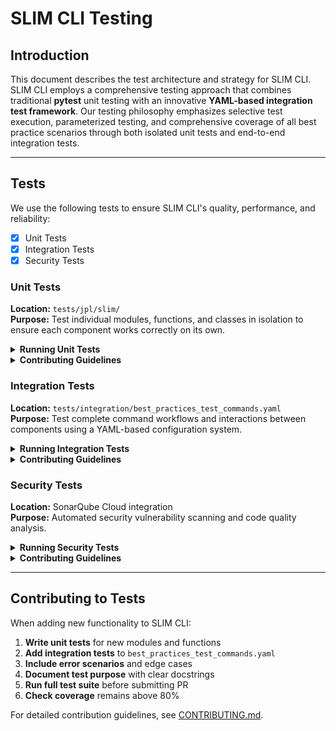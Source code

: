 # SLIM CLI Testing

## Introduction
This document describes the test architecture and strategy for SLIM CLI. SLIM CLI employs a comprehensive testing approach that combines traditional **pytest** unit testing with an innovative **YAML-based integration test framework**. Our testing philosophy emphasizes selective test execution, parameterized testing, and comprehensive coverage of all best practice scenarios through both isolated unit tests and end-to-end integration tests.

---

## Tests

We use the following tests to ensure SLIM CLI's quality, performance, and reliability:

- [x] Unit Tests
- [x] Integration Tests
- [x] Security Tests
<!-- - [ ] Add any additional test categories that are relevant to your project -->

### Unit Tests

**Location:** `tests/jpl/slim/`  
**Purpose:** Test individual modules, functions, and classes in isolation to ensure each component works correctly on its own.

<details>
<summary><b>Running Unit Tests</b></summary>

#### Running Manually

```bash
# Install test dependencies
pip install pytest pytest-cov

# Run all unit tests
pytest tests/jpl/slim/

# Run specific test modules
pytest tests/jpl/slim/utils/test_git_utils.py
pytest tests/jpl/slim/cli/test_models_command.py

# Run with verbose output
pytest tests/jpl/slim/ -v -s

# Run with coverage reporting
python -m pytest tests/jpl/slim/ --cov=jpl.slim --cov-report=html

```

#### Running Automatically
- **Trigger:** Not yet
- **Frequency:** Not yet
- **Where to see results:** Not yet

</details>

<details>
<summary><b>Contributing Guidelines</b></summary>

**Testing Framework:** pytest 7.x with fixtures and mocking

**Tips for Contributing:**
- Follow the naming convention `test_*.py` for test files
- Use pytest fixtures for setup and teardown
- Mock external dependencies (API calls, file systems, git operations)
- Test both success and failure paths
- Include docstrings explaining what each test verifies

</details>

### Integration Tests

**Location:** `tests/integration/best_practices_test_commands.yaml`  
**Purpose:** Test complete command workflows and interactions between components using a YAML-based configuration system.

<details>
<summary><b>Running Integration Tests</b></summary>

#### Running Manually

```bash
# Run all YAML-configured integration tests
pytest tests/integration/test_best_practice_commands.py

# Run with verbose output to see individual YAML commands
pytest -v tests/integration/test_best_practice_commands.py

# Enable/disable specific tests via YAML configuration
# Edit tests/integration/best_practices_test_commands.yaml
```

**YAML Configuration Example:**
```yaml
readme:
  enabled: true  # Enable/disable entire practice
  commands:
    - command: "slim apply --best-practice-ids readme --repo-dir {temp_git_repo}"
      enabled: true   # Enable/disable individual commands
    - command: "slim deploy --best-practice-ids readme --repo-dir {temp_git_repo_with_remote}"
      enabled: false
```

**Template Variables:**
- `{temp_git_repo}` - Temporary git repository path
- `{temp_git_repo_with_remote}` - Git repo with configured remote
- `{temp_dir}` - Generic temporary directory
- `{temp_urls_file}` - File containing repository URLs
- `{test_ai_model}` - AI model for testing
- `{custom_remote}` - Custom git remote URL

#### Running Automatically
- **Trigger:** Not yet
- **Frequency:** Not yet
- **Where to see results:** Not yet

</details>

<details>
<summary><b>Contributing Guidelines</b></summary>

**Testing Framework:** YAML-based test configuration with pytest runner

**Tips for Contributing:**
- Add new practices to `tests/integration/best_practices_test_commands.yaml`
- Include both success and error scenarios
- Use template variables for dynamic values
- Test with different AI models when applicable
- Enable/disable toggles for development flexibility

**Adding a New Practice:**
```yaml
new-practice:
  enabled: true
  commands:
    - command: "slim apply --best-practice-ids new-practice --repo-dir {temp_git_repo}"
      enabled: true
    - command: "slim deploy --best-practice-ids new-practice --repo-dir {temp_git_repo_with_remote}"
      enabled: true
    # Error scenarios
    - command: "slim apply --best-practice-ids new-practice --repo-dir /nonexistent/path"
      enabled: true
```

</details>

### Security Tests

**Location:** SonarQube Cloud integration  
**Purpose:** Automated security vulnerability scanning and code quality analysis.

<details>
<summary><b>Running Security Tests</b></summary>

#### Running Manually

SonarQube Cloud analysis is automatically integrated and cannot be run manually. For local security testing:

```bash
# Run secrets detection practice tests
pytest tests/jpl/slim/best_practices/test_secrets_detection.py -v

# Test security-related best practices
pytest -k "secrets" -v
```

#### Running Automatically
- **Trigger:** Every pull request automatically
- **Frequency:** On every PR submission and update
- **Where to see results:** SonarQube Cloud dashboard and PR status checks

</details>

<details>
<summary><b>Contributing Guidelines</b></summary>

**Testing Framework:** SonarQube Cloud automated scanning

**Tips for Contributing:**
- SonarQube Cloud automatically scans all code changes
- Address any security vulnerabilities flagged in PR checks
- Maintain security rating above B grade
- Review SonarQube Cloud report before merging PRs
- No manual setup required - fully automated

</details>

---

## Contributing to Tests

When adding new functionality to SLIM CLI:

1. **Write unit tests** for new modules and functions
2. **Add integration tests** to `best_practices_test_commands.yaml`
3. **Include error scenarios** and edge cases
4. **Document test purpose** with clear docstrings
5. **Run full test suite** before submitting PR
6. **Check coverage** remains above 80%

For detailed contribution guidelines, see [CONTRIBUTING.md](CONTRIBUTING.md).
